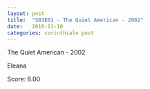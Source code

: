 ```yaml
---
layout: post
title:  "S03E01 - The Quiet American - 2002"
date:   2016-11-10
categories: corinthiale post
---
```

The Quiet American - 2002

Eleana

Score: 6.00
